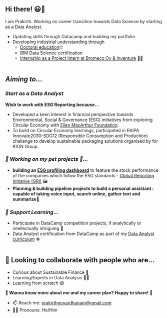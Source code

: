 ## Hi there! 😃👋
I am Prakirth. Working on career transition towards Data Science by starting as a Data Analyst. 
- Updating skills through Datacamp and building my portfolio
- Developing industrial understanding through 
  - [Doctoral education](https://www.researchgate.net/profile/Prakirth-Govardhanam)🤓 
  - [IBM Data Science certification](https://www.credly.com/users/narayana-prakirth-govardhanam)
  - [Internship as a Project Intern at Bromeco Oy & Inventure](https://www.linkedin.com/in/prakirth-govardhanam-3a185156/) 🧑‍💼
</br></br>

## _Aiming to..._

### _Start as a Data Analyst_
**Wish to work with ESG Reporting because...**
- Developed a keen interest in financial perspective towards Environmental, Social & Governance (ESG) initiatives from exploring Circular Economy with [Ellen MacArthur Foundation](https://ellenmacarthurfoundation.org/topics/circular-economy-introduction/learning-pathways). 
- To build on Circular Economy learnings, participated in EKIPA Innovate2030-SDG12 (Responsible Consumption and Production) challenge to develop sustainable packaging solutions organised by for KION Group.


### _🔭 Working on  **_my pet projects_** 💓..._
  - **building an [ESG profiling dashboard](https://github.com/prak112/esg-profile.git)** to feature the stock performance of the companies which follow the ESG standards - [Global Reporting Initiative (GRI)](https://www.globalreporting.org/about-gri/) 🖼️
- **Planning & building pipeline projects to build a personal assistant : capable of taking voice input, search online, gather text and summarize🌠**


### _🌱 Support Learning..._
  - Participate in DataCamp competition projects, if analytically or intellectually intriguing 🤔
  - Data Analyst certification from DataCamp as part of my [Data Analyst curriculum](https://relieved-rhodium-2de.notion.site/64a0006b14c24cb19c7d547ba3a14420?v=47a161a4626847cdb5eb8800a3e73493) ☸️</br></br>


## 👯 Looking to collaborate with people who are...
  -  Curious about Sustainable Finance 💸
  -  Learning/Experts in Data Analysis 🧑‍💻 
  -  Learning from scratch 😅

**💬 Wanna know more about me and my career plan? Happy to share!** 🍰
- 📫 Reach me: prakirthgovardhanam@gmail.com
- 🏳️‍🌈 Pronouns: He/Him
